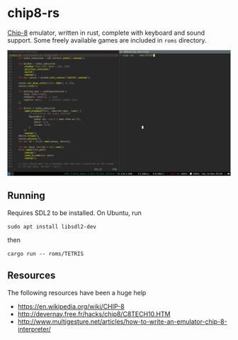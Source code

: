 # chip8-rs
[Chip-8](https://en.wikipedia.org/wiki/CHIP-8) emulator, written in rust, complete with keyboard and sound support. Some freely available games are included in `roms` directory.

<img src="assets/out.gif">

## Running

Requires SDL2 to be installed. On Ubuntu, run

```
sudo apt install libsdl2-dev
```

then

```
cargo run -- roms/TETRIS
```

## Resources

The following resources have been a huge help

- https://en.wikipedia.org/wiki/CHIP-8
- http://devernay.free.fr/hacks/chip8/C8TECH10.HTM
- http://www.multigesture.net/articles/how-to-write-an-emulator-chip-8-interpreter/
